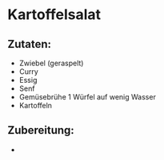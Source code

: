 Kartoffelsalat
==================================

Zutaten:
---------------
 * Zwiebel (geraspelt)
 * Curry
 * Essig
 * Senf
 * Gemüsebrühe 1 Würfel auf wenig Wasser
 * Kartoffeln
 


Zubereitung:
--------------

 - 


